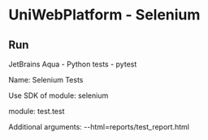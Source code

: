 # UniWebPlatform - Selenium

## Run

JetBrains Aqua - Python tests - pytest

Name: Selenium Tests

Use SDK of module: selenium

module: test.test

Additional arguments: --html=reports/test_report.html